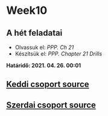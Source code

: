 # Week10

## A hét feladatai

* Olvassuk el: *PPP. Ch 21*
* Készítsük el: *PPP. Chapter 21 Drills*

**Határidő: 2021. 04. 26. 00:01**

## [Keddi csoport source](../etc/week10/kedd/)

## [Szerdai csoport source](../etc/week10/szerda/)
